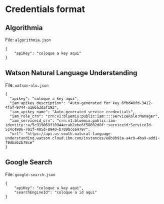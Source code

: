 # Credentials format

## Algorithmia

File: `algorithmia.json`

```
{
    "apiKey": "coloque a key aqui"
}
```

## Watson Natural Language Understanding

File: `watson-nlu.json`

```
{
  "apikey": "coloque a key aqui",
  "iam_apikey_description": "Auto-generated for key 6fbd40fd-3412-4faf-9744-a166a3daf192",
  "iam_apikey_name": "Auto-generated service credentials",
  "iam_role_crn": "crn:v1:bluemix:public:iam::::serviceRole:Manager",
  "iam_serviceid_crn": "crn:v1:bluemix:public:iam-identity::a/5c919069f10944ecab2ebe6f58002d8f::serviceid:ServiceId-5c4c4906-701f-405d-8940-b709bcc64797",
  "url": "https://api.us-south.natural-language-understanding.watson.cloud.ibm.com/instances/e8b9b91a-a4c9-4ba9-add1-f9dba62b79ce"
}
```

## Google Search

File: `google-search.json`

```
{
    "apiKey": "coloque a key aqui",
    "searchEngineId": "coloque a id aqui"
}
```
